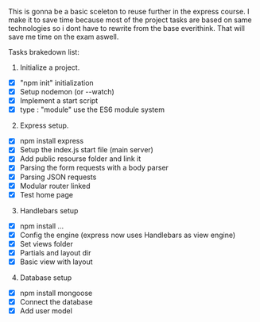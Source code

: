 This is gonna be a basic sceleton to reuse further in the express course. I make it to save time because most of the project tasks are based on same technologies so i dont have to rewrite from the base everithink. That will save me time on the exam aswell.

Tasks brakedown list:

1. Initialize a project.
- [x] "npm init" initialization
- [x] Setup nodemon (or --watch)
- [x] Implement a start script
- [x] type : "module" use the ES6 module system
2. Express setup.
- [x] npm install express
- [x] Setup the index.js start file (main server)
- [x] Add public resourse folder and link it
- [x] Parsing the form requests with a body parser
- [x] Parsing JSON requests
- [x] Modular router linked
- [x] Test home page
3. Handlebars setup
- [x] npm install ...
- [x] Config the engine (express now uses Handlebars as view engine)
- [x] Set views folder
- [x] Partials and layout dir 
- [x] Basic view with layout
4. Database setup
- [x] npm install mongoose
- [x] Connect the database
- [x] Add user model